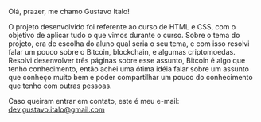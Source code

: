 Olá, prazer, me chamo Gustavo Italo! 

O projeto desenvolvido foi referente ao curso de HTML e CSS, com o objetivo de aplicar tudo o que vimos durante o curso. Sobre o tema do projeto, era de escolha do aluno qual seria o seu tema,
e com isso resolvi falar um pouco sobre o Bitcoin, blockchain, e algumas criptomoedas. Resolvi desenvolver três páginas sobre esse assunto, Bitcoin é algo que tenho conhecimento, então achei uma ótima
idéia falar sobre um assunto que conheço muito bem e poder compartilhar um pouco do conhecimento que tenho com outras pessoas.

Caso queiram entrar em contato, este é meu e-mail: dev.gustavo.italo@gmail.com
